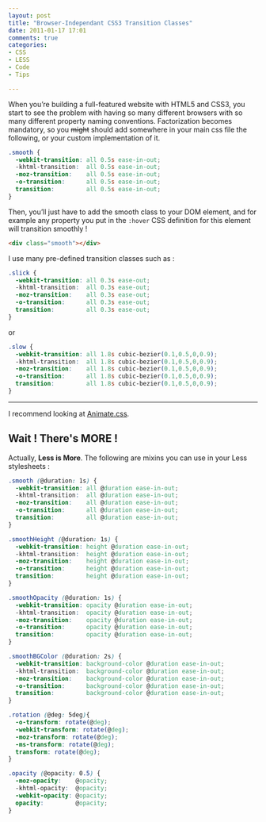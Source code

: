 ```yaml
---
layout: post
title: "Browser-Independant CSS3 Transition Classes"
date: 2011-01-17 17:01
comments: true
categories:
- CSS
- LESS
- Code
- Tips

---
```


When you’re building a full-featured website with HTML5 and CSS3,
you start to see the problem with having so many different browsers with so many different property naming conventions.
Factorization becomes mandatory, so you ~~might~~ should add somewhere in your main css file the following, or your custom implementation of it.

``` css
.smooth {
  -webkit-transition: all 0.5s ease-in-out;
  -khtml-transition:  all 0.5s ease-in-out;
  -moz-transition:    all 0.5s ease-in-out;
  -o-transition:      all 0.5s ease-in-out;
  transition:         all 0.5s ease-in-out;
}
```

Then, you’ll just have to add the smooth class to your DOM element,
and for example any property you put in the `:hover` CSS definition for this element will transition smoothly !

``` html
<div class="smooth"></div>
```

<!--more-->

I use many pre-defined transition classes such as :

``` css
.slick {
  -webkit-transition: all 0.3s ease-out;
  -khtml-transition:  all 0.3s ease-out;
  -moz-transition:    all 0.3s ease-out;
  -o-transition:      all 0.3s ease-out;
  transition:         all 0.3s ease-out;
}
```

or

``` css
.slow {
  -webkit-transition: all 1.8s cubic-bezier(0.1,0.5,0,0.9);
  -khtml-transition:  all 1.8s cubic-bezier(0.1,0.5,0,0.9);
  -moz-transition:    all 1.8s cubic-bezier(0.1,0.5,0,0.9);
  -o-transition:      all 1.8s cubic-bezier(0.1,0.5,0,0.9);
  transition:         all 1.8s cubic-bezier(0.1,0.5,0,0.9);
}
```


---

I recommend looking at [Animate.css](http://daneden.me/animate/).


## Wait ! There's MORE !

Actually, **Less is More**. The following are mixins you can use in your Less stylesheets :

``` css
.smooth (@duration: 1s) {
  -webkit-transition: all @duration ease-in-out;
  -khtml-transition:  all @duration ease-in-out;
  -moz-transition:    all @duration ease-in-out;
  -o-transition:      all @duration ease-in-out;
  transition:         all @duration ease-in-out;
}

.smoothHeight (@duration: 1s) {
  -webkit-transition: height @duration ease-in-out;
  -khtml-transition:  height @duration ease-in-out;
  -moz-transition:    height @duration ease-in-out;
  -o-transition:      height @duration ease-in-out;
  transition:         height @duration ease-in-out;
}

.smoothOpacity (@duration: 1s) {
  -webkit-transition: opacity @duration ease-in-out;
  -khtml-transition:  opacity @duration ease-in-out;
  -moz-transition:    opacity @duration ease-in-out;
  -o-transition:      opacity @duration ease-in-out;
  transition:         opacity @duration ease-in-out;
}

.smoothBGColor (@duration: 2s) {
  -webkit-transition: background-color @duration ease-in-out;
  -khtml-transition:  background-color @duration ease-in-out;
  -moz-transition:    background-color @duration ease-in-out;
  -o-transition:      background-color @duration ease-in-out;
  transition:         background-color @duration ease-in-out;
}

.rotation (@deg: 5deg){
  -o-transform: rotate(@deg);
  -webkit-transform: rotate(@deg);
  -moz-transform: rotate(@deg);
  -ms-transform: rotate(@deg);
  transform: rotate(@deg);
}

.opacity (@opacity: 0.5) {
  -moz-opacity:    @opacity;
  -khtml-opacity:  @opacity;
  -webkit-opacity: @opacity;
  opacity:         @opacity;
}
```

